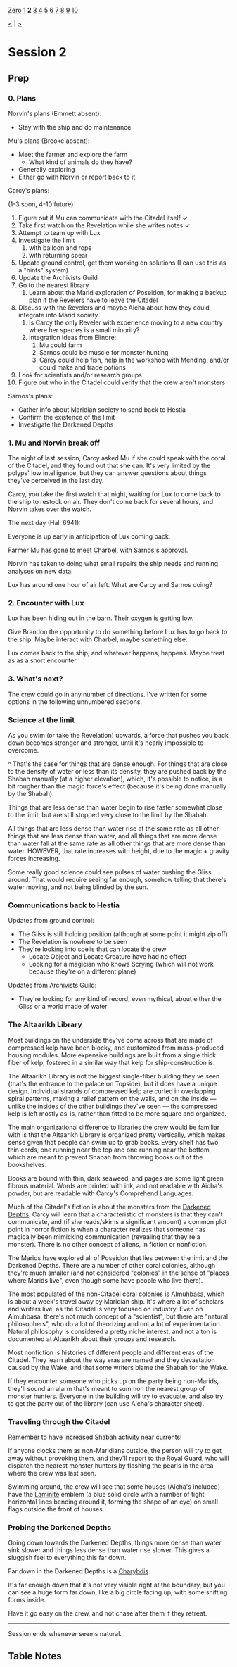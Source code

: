 [Zero](./Session0.md) [1](./Session1.md) **2** [3](./Session3.md) [4](./Session4.md) [5](./Session5.md) [6](./Session6.md) [7](./Session7.md) [8](./Session8.md) [9](./Session9.md) [10](./Session10.md)

[<](./Session1.md) | [>](./Session3.md)

# Session 2

## Prep

### 0. Plans

Norvin's plans (Emmett absent):

- Stay with the ship and do maintenance

Mu's plans (Brooke absent):

- Meet the farmer and explore the farm
  - What kind of animals do they have?
- Generally exploring
- Either go with Norvin or report back to it

Carcy's plans:

(1-3 soon, 4-10 future)

1. Figure out if Mu can communicate with the Citadel itself ✓
2. Take first watch on the Revelation while she writes notes ✓
3. Attempt to team up with Lux
4. Investigate the limit
    1. with balloon and rope
    2. with returning spear
5. Update ground control, get them working on solutions (I can use this as a "hints" system)
6. Update the Archivists Guild
7. Go to the nearest library
    1. Learn about the Marid exploration of Poseidon, for making a backup plan if the Revelers have to leave the Citadel
8. Discuss with the Revelers and maybe Aicha about how they could integrate into Marid society
    1. Is Carcy the only Reveler with experience moving to a new country where her species is a small minority?
    2. Integration ideas from Elinore:
        1. Mu could farm
        2. Sarnos could be muscle for monster hunting
        3. Carcy could help fish, help in the workshop with Mending, and/or could make and trade potions
9. Look for scientists and/or research groups
10. Figure out who in the Citadel could verify that the crew aren't monsters

Sarnos's plans:

- Gather info about Maridian society to send back to Hestia
- Confirm the existence of the limit
- Investigate the Darkened Depths

### 1. Mu and Norvin break off

The night of last session, Carcy asked Mu if she could speak with the coral of the Citadel, and they found out that she can. It's very limited by the polyps' low intelligence, but they can answer questions about things they've perceived in the last day.

Carcy, you take the first watch that night, waiting for Lux to come back to the ship to restock on air. They don't come back for several hours, and Norvin takes over the watch.

The next day (Hali 6941):

Everyone is up early in anticipation of Lux coming back.

Farmer Mu has gone to meet [Charbel](../NPCs/Charbel.md), with Sarnos's approval.

Norvin has taken to doing what small repairs the ship needs and running analyses on new data.

Lux has around one hour of air left. What are Carcy and Sarnos doing?

### 2. Encounter with Lux

Lux has been hiding out in the barn. Their oxygen is getting low.

Give Brandon the opportunity to do something before Lux has to go back to the ship. Maybe interact with Charbel, maybe something else.

Lux comes back to the ship, and whatever happens, happens. Maybe treat as as a short encounter.

### 3. What's next?

The crew could go in any number of directions. I've written for some options in the following unnumbered sections.

### Science at the limit

As you swim (or take the Revelation) upwards, a force that pushes you back down becomes stronger and stronger, until it's nearly impossible to overcome.

^ That's the case for things that are dense enough. For things that are close to the density of water or less than its density, they are pushed back by the Shabah manually (at a higher elevation), which, it's possible to notice, is a bit rougher than the magic force's effect (because it's being done manually by the Shabah).

Things that are less dense than water begin to rise faster somewhat close to the limit, but are still stopped very close to the limit by the Shabah.

All things that are less dense than water rise at the same rate as all other things that are less dense than water, and all things that are more dense than water fall at the same rate as all other things that are more dense than water. HOWEVER, that rate increases with height, due to the magic + gravity forces increasing.

Some really good science could see pulses of water pushing the Gliss around. That would require seeing far enough, somehow telling that there's water moving, and not being blinded by the sun.

### Communications back to Hestia

Updates from ground control:

- The Gliss is still holding position (although at some point it might zip off)
- The Revelation is nowhere to be seen
- They're looking into spells that can locate the crew
  - Locate Object and Locate Creature have had no effect
  - Looking for a magician who knows Scrying (which will not work because they're on a different plane)

Updates from Archivists Guild:

- They're looking for any kind of record, even mythical, about either the Gliss or a world made of water

### The Altaarikh Library

Most buildings on the underside they've come across that are made of compressed kelp have been blocky, and customized from mass-produced housing modules. More expensive buildings are built from a single thick fiber of kelp, fostered in a similar way that kelp for ship-construction is.

The Altaarikh Library is not the biggest single-fiber building they've seen (that's the entrance to the palace on Topside), but it does have a unique design. Individual strands of compressed kelp are curled in overlapping spiral patterns, making a relief pattern on the walls, and on the inside — unlike the insides of the other buildings they've seen — the compressed kelp is left mostly as-is, rather than fitted to be more square and organized.

The main organizational difference to libraries the crew would be familiar with is that the Altaarikh Library is organized pretty vertically, which makes sense given that people can swim up to grab books. Every shelf has two thin cords, one running near the top and one running near the bottom, which are meant to prevent Shabah from throwing books out of the bookshelves.

Books are bound with thin, dark seaweed, and pages are some light green fibrous material. Words are printed with ink, and not readable with Aicha's powder, but are readable with Carcy's Comprehend Languages.

Much of the Citadel's fiction is about the monsters from the [Darkened Depths](../World/Poseidon/Darkened_Depths.md). Carcy will learn that a characteristic of monsters is that they can't communicate, and (if she reads/skims a significant amount) a common plot point in horror fiction is when a character realizes that someone has magically been mimicking communication (revealing that they're a monster). There is no other concept of aliens, in fiction or nonfiction.

The Marids have explored all of Poseidon that lies between the limit and the Darkened Depths. There are a number of other coral colonies, although they're much smaller (and not considered "colonies" in the sense of "places where Marids live", even though some have people who live there).

The most populated of the non-Citadel coral colonies is [Almuhbasa](../World/Poseidon/Almuhbasa.md), which is about a week's travel away by Maridian ship. It's where a lot of scholars and writers live, as the Citadel is very focused on industry. Even on Almuhbasa, there's not much concept of a "scientist", but there are "natural philosophers", who do a lot of theorizing and not a lot of experimentation. Natural philosophy is considered a pretty niche interest, and not a ton is documented at Altaarikh about their groups and research.

Most nonfiction is histories of different people and different eras of the Citadel. They learn about the way eras are named and they devastation caused by the Wake, and that some writers blame the Shabah for the Wake.

If they encounter someone who picks up on the party being non-Marids, they'll sound an alarm that's meant to summon the nearest group of monster hunters. Everyone in the building will try to evacuate, and also try to get the party out of the library (can use Aicha's character sheet).

### Traveling through the Citadel

Remember to have increased Shabah activity near currents!

If anyone clocks them as non-Maridians outside, the person will try to get away without provoking them, and they'll report to the Royal Guard, who will dispatch the nearest monster hunters by flashing the pearls in the area where the crew was last seen.

Swimming around, the crew will see that some houses (Aicha's included) have the [Laminite](../NPCs/Laminites.md) emblem (a blue solid circle with a number of tight horizontal lines bending around it, forming the shape of an eye) on small flags outside the front of houses.

### Probing the Darkened Depths

Going down towards the Darkened Depths, things more dense than water sink slower and things less dense than water rise slower. This gives a sluggish feel to everything this far down.

Far down in the Darkened Depths is a [Charybdis](https://www.5esrd.com/database/creature/charybdis/).

It's far enough down that it's not very visible right at the boundary, but you can see a huge form far down, like a big circle facing up, with some shifting forms inside.

Have it go easy on the crew, and not chase after them if they retreat.

---

Session ends whenever seems natural.

## Table Notes
